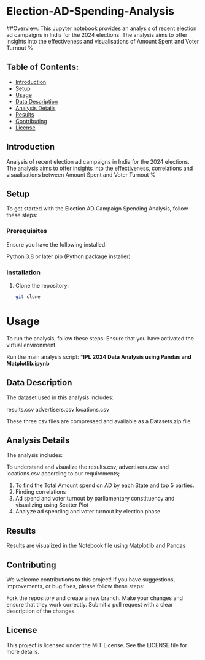 # Election-AD-Spending-Analysis

##Overview:
This Jupyter notebook provides an analysis of recent election ad campaigns in India for the 2024 elections. The analysis aims to offer insights into the effectiveness and visualisations of Amount Spent and Voter Turnout %

## Table of Contents:
- [Introduction](#Introduction)
- [Setup](#setup)
- [Usage](#usage)
- [Data Description](#data-description)
- [Analysis Details](#analysis-details)
- [Results](#Results)
- [Contributing](#contributing)
- [License](#license)

## Introduction

Analysis of recent election ad campaigns in India for the 2024 elections. The analysis aims to offer insights into the effectiveness, correlations and visualisations between Amount Spent and Voter Turnout %

## Setup

To get started with the Election AD Campaign Spending Analysis, follow these steps:

### Prerequisites
Ensure you have the following installed:

Python 3.8 or later
pip (Python package installer)

### Installation

1. Clone the repository:

   ```bash
   git clone

# Usage

To run the analysis, follow these steps:
Ensure that you have activated the virtual environment.

Run the main analysis script: ***IPL 2024 Data Analysis using Pandas and Matplotlib.ipynb**

## Data Description

The dataset used in this analysis includes:

results.csv
advertisers.csv 
locations.csv

These three csv files are compressed and available as a Datasets.zip file

## Analysis Details

The analysis includes:

To understand and visualize the results.csv, advertisers.csv and locations.csv according to our requirements; 
1. To find the Total Amount spend on AD by each State and top 5 parties.
2. Finding correlations
3. Ad spend and voter turnout by parliamentary constituency and visualizing using Scatter Plot
4. Analyze ad spending and voter turnout by election phase

## Results

Results are visualized in the Notebook file using Matplotlib and Pandas

## Contributing
We welcome contributions to this project! If you have suggestions, improvements, or bug fixes, please follow these steps:

Fork the repository and create a new branch.
Make your changes and ensure that they work correctly.
Submit a pull request with a clear description of the changes.

## License
This project is licensed under the MIT License. See the LICENSE file for more details.
